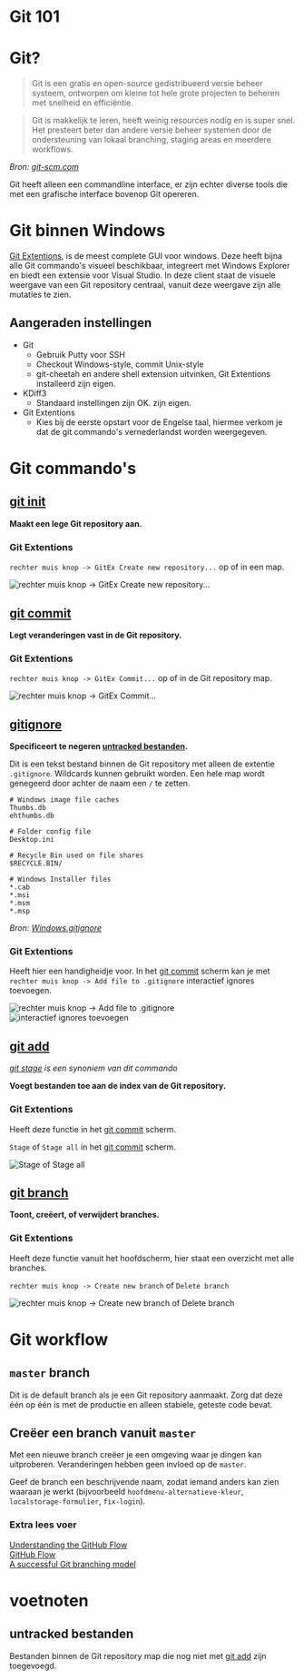 # Git 101

# Git?

> Git is een gratis en open-source gedistribueerd versie beheer systeem,
    ontworpen om kleine tot hele grote projecten te beheren met snelheid en
    efficiëntie.

> Git is makkelijk te leren, heeft weinig resources nodig en is super snel. Het
    presteert beter dan andere versie beheer systemen door de ondersteuning van
    lokaal branching, staging areas en meerdere workflows.

_Bron: [git-scm.com]_

Git heeft alleen een commandline interface, er zijn echter diverse tools die met
een grafische interface bovenop Git opereren.

# Git binnen Windows

[Git Extentions], is de meest complete GUI voor windows. Deze heeft bijna alle
Git commando's visueel beschikbaar, integreert met Windows Explorer en biedt een
extensie voor Visual Studio. In deze client staat de visuele weergave van een
Git repository centraal, vanuit deze weergave zijn alle mutaties te zien.

## Aangeraden instellingen

* Git
    * Gebruik Putty voor SSH
    * Checkout Windows-style, commit Unix-style
    * git-cheetah en andere shell extension uitvinken, Git Extentions installeerd
    zijn eigen.
* KDiff3
    * Standaard instellingen zijn OK.
    zijn eigen.
* Git Extentions
    * Kies bij de eerste opstart voor de Engelse taal, hiermee verkom je dat de
    git commando's vernederlandst worden weergegeven.

# Git commando's

## [git init](http://git-scm.com/docs/git-init)

__Maakt een lege Git repository aan.__

### Git Extentions

`rechter muis knop -> GitEx Create new repository...` op of in een map.

![rechter muis knop -> GitEx Create new repository...][init-gitextensions]

## [git commit](http://git-scm.com/docs/git-commit)

__Legt veranderingen vast in de Git repository.__

### Git Extentions

`rechter muis knop -> GitEx Commit...` op of in de Git repository map.

![rechter muis knop -> GitEx Commit...][commit-gitextensions]

## [gitignore](http://git-scm.com/docs/gitignore)

__Specificeert te negeren [untracked bestanden].__

Dit is een tekst bestand binnen de Git repository met alleen de extentie
`.gitignore`. Wildcards kunnen gebruikt worden. Een hele map wordt genegeerd door
achter de naam een `/` te zetten.

```
# Windows image file caches
Thumbs.db
ehthumbs.db

# Folder config file
Desktop.ini

# Recycle Bin used on file shares
$RECYCLE.BIN/

# Windows Installer files
*.cab
*.msi
*.msm
*.msp
```

_Bron: [Windows.gitignore]_

### Git Extentions

Heeft hier een handigheidje voor. In het [git commit] scherm kan je met
`rechter muis knop -> Add file to .gitignore` interactief ignores toevoegen.

![rechter muis knop -> Add file to .gitignore][gitignore01-gitextensions]
![interactief ignores toevoegen][gitignore02-gitextensions]

## [git add](http://git-scm.com/docs/git-add)

_[git stage](http://git-scm.com/docs/git-stage) is een synoniem van dit commando_

__Voegt bestanden toe aan de index van de Git repository.__

### Git Extentions

Heeft deze functie in het [git commit] scherm.

`Stage` of `Stage all` in het [git commit] scherm.

![Stage of Stage all][add-gitextensions]

## [git branch](http://git-scm.com/docs/git-branch)

__Toont, creëert, of verwijdert branches.__

### Git Extentions

Heeft deze functie vanuit het hoofdscherm, hier staat een overzicht met alle
branches.

`rechter muis knop -> Create new branch` of `Delete branch`

![rechter muis knop -> Create new branch of Delete branch][branch-gitextensions]

# Git workflow

## `master` branch

Dit is de default branch als je een Git repository aanmaakt. Zorg dat deze één op
één is met de productie en alleen stabiele, geteste code bevat.

## Creëer een branch vanuit `master`

Met een nieuwe branch creëer je een omgeving waar je dingen kan uitproberen. 
Veranderingen hebben geen invloed op de `master`.

Geef de branch een beschrijvende naam, zodat iemand anders kan zien waaraan je
werkt (bijvoorbeeld `hoofdmenu-alternatieve-kleur`, `localstorage-formulier`,
`fix-login`).

### Extra lees voer

[Understanding the GitHub Flow](https://guides.github.com/introduction/flow/)  
[GitHub Flow](http://scottchacon.com/2011/08/31/github-flow.html)  
[A successful Git branching model](http://nvie.com/posts/a-successful-git-branching-model/)  

# voetnoten

## untracked bestanden

Bestanden binnen de Git repository map die nog niet met [git add] zijn
toegevoegd.

[git-scm.com]: http://git-scm.com/
[Git Extentions]: https://github.com/gitextensions/gitextensions
[init-gitextensions]: img/init-gitextensions.png
[commit-gitextensions]: img/commit-gitextensions.png
[untracked bestanden]: #untracked-bestanden
[Windows.gitignore]: https://github.com/github/gitignore/blob/master/Global/Windows.gitignore
[gitignore01-gitextensions]: img/gitignore01-gitextensions.png
[gitignore02-gitextensions]: img/gitignore02-gitextensions.png
[git commit]: #git-commit
[add-gitextensions]: img/add-gitextensions.png
[branch-gitextensions]: img/branch-gitextensions.png
[git add]: #git-add
